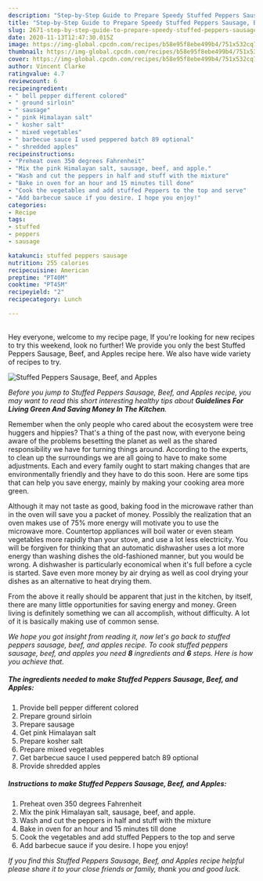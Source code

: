 ```yaml
---
description: "Step-by-Step Guide to Prepare Speedy Stuffed Peppers Sausage, Beef, and Apples"
title: "Step-by-Step Guide to Prepare Speedy Stuffed Peppers Sausage, Beef, and Apples"
slug: 2671-step-by-step-guide-to-prepare-speedy-stuffed-peppers-sausage-beef-and-apples
date: 2020-11-13T12:47:30.015Z
image: https://img-global.cpcdn.com/recipes/b58e95f8ebe499b4/751x532cq70/stuffed-peppers-sausage-beef-and-apples-recipe-main-photo.jpg
thumbnail: https://img-global.cpcdn.com/recipes/b58e95f8ebe499b4/751x532cq70/stuffed-peppers-sausage-beef-and-apples-recipe-main-photo.jpg
cover: https://img-global.cpcdn.com/recipes/b58e95f8ebe499b4/751x532cq70/stuffed-peppers-sausage-beef-and-apples-recipe-main-photo.jpg
author: Vincent Clarke
ratingvalue: 4.7
reviewcount: 6
recipeingredient:
- " bell pepper different colored"
- " ground sirloin"
- " sausage"
- " pink Himalayan salt"
- " kosher salt"
- " mixed vegetables"
- " barbecue sauce I used peppered batch 89 optional"
- " shredded apples"
recipeinstructions:
- "Preheat oven 350 degrees Fahrenheit"
- "Mix the pink Himalayan salt, sausage, beef, and apple."
- "Wash and cut the peppers in half and stuff with the mixture"
- "Bake in oven for an hour and 15 minutes till done"
- "Cook the vegetables and add stuffed Peppers to the top and serve"
- "Add barbecue sauce if you desire. I hope you enjoy!"
categories:
- Recipe
tags:
- stuffed
- peppers
- sausage

katakunci: stuffed peppers sausage 
nutrition: 255 calories
recipecuisine: American
preptime: "PT40M"
cooktime: "PT45M"
recipeyield: "2"
recipecategory: Lunch

---
```

<br>
Hey everyone, welcome to my recipe page, If you're looking for new recipes to try this weekend, look no further! We provide you only the best Stuffed Peppers Sausage, Beef, and Apples recipe here. We also have wide variety of recipes to try.
<br>


![Stuffed Peppers Sausage, Beef, and Apples](https://img-global.cpcdn.com/recipes/b58e95f8ebe499b4/751x532cq70/stuffed-peppers-sausage-beef-and-apples-recipe-main-photo.jpg)

<i>Before you jump to Stuffed Peppers Sausage, Beef, and Apples recipe, you may want to read this short interesting healthy tips about 
<strong>Guidelines For Living Green And Saving Money In The Kitchen</strong>.</i>
</br>

Remember when the only people who cared about the ecosystem were tree huggers and hippies? That's a thing of the past now, with everyone being aware of the problems besetting the planet as well as the shared responsibility we have for turning things around. According to the experts, to clean up the surroundings we are all going to have to make some adjustments. Each and every family ought to start making changes that are environmentally friendly and they have to do this soon. Here are some tips that can help you save energy, mainly by making your cooking area more green.

Although it may not taste as good, baking food in the microwave rather than in the oven will save you a packet of money. Possibly the realization that an oven makes use of 75% more energy will motivate you to use the microwave more. Countertop appliances will boil water or even steam vegetables more rapidly than your stove, and use a lot less electricity. You will be forgiven for thinking that an automatic dishwasher uses a lot more energy than washing dishes the old-fashioned manner, but you would be wrong. A dishwasher is particularly economical when it's full before a cycle is started. Save even more money by air drying as well as cool drying your dishes as an alternative to heat drying them.

From the above it really should be apparent that just in the kitchen, by itself, there are many little opportunities for saving energy and money. Green living is definitely something we can all accomplish, without difficulty. A lot of it is basically making use of common sense.


<i>We hope you got insight from reading it, now let's go back to stuffed peppers sausage, beef, and apples recipe. To cook stuffed peppers sausage, beef, and apples you need <strong>8</strong> ingredients and <strong>6</strong> steps. Here is how you achieve that.
</i>

##### The ingredients needed to make Stuffed Peppers Sausage, Beef, and Apples:

1. Provide  bell pepper different colored
1. Prepare  ground sirloin
1. Prepare  sausage
1. Get  pink Himalayan salt
1. Prepare  kosher salt
1. Prepare  mixed vegetables
1. Get  barbecue sauce I used peppered batch 89 optional
1. Provide  shredded apples


##### Instructions to make Stuffed Peppers Sausage, Beef, and Apples:

1. Preheat oven 350 degrees Fahrenheit
1. Mix the pink Himalayan salt, sausage, beef, and apple.
1. Wash and cut the peppers in half and stuff with the mixture
1. Bake in oven for an hour and 15 minutes till done
1. Cook the vegetables and add stuffed Peppers to the top and serve
1. Add barbecue sauce if you desire. I hope you enjoy!


<i>If you find this Stuffed Peppers Sausage, Beef, and Apples recipe helpful please share it to your close friends or family, thank you and good luck.</i>
